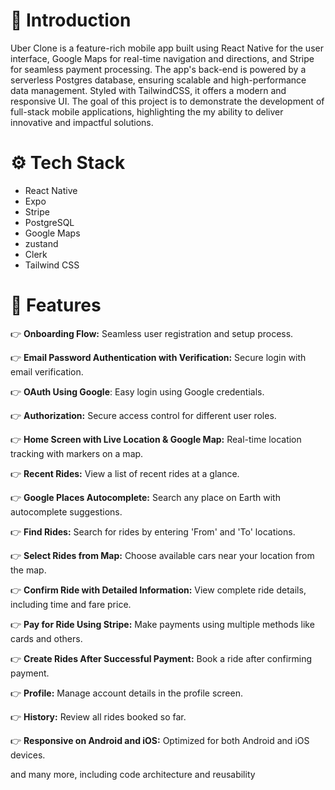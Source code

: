 # 🤖 Introduction
Uber Clone is a feature-rich mobile app built using React Native for the user interface, Google Maps for real-time navigation and directions, and Stripe for seamless payment processing. The app's back-end is powered by a serverless Postgres database, ensuring scalable and high-performance data management. Styled with TailwindCSS, it offers a modern and responsive UI. The goal of this project is to demonstrate the development of full-stack mobile applications, highlighting the my ability to deliver innovative and impactful solutions.

# ⚙️ Tech Stack
- React Native
- Expo
- Stripe
- PostgreSQL
- Google Maps
- zustand
- Clerk
- Tailwind CSS

# 🔋 Features
👉 **Onboarding Flow:** Seamless user registration and setup process.

👉 **Email Password Authentication with Verification:** Secure login with email verification.

👉 **OAuth Using Google**: Easy login using Google credentials.

👉 **Authorization:** Secure access control for different user roles.

👉 **Home Screen with Live Location & Google Map:** Real-time location tracking with markers on a map.

👉 **Recent Rides:** View a list of recent rides at a glance.

👉 **Google Places Autocomplete:** Search any place on Earth with autocomplete suggestions.

👉 **Find Rides:** Search for rides by entering 'From' and 'To' locations.

👉 **Select Rides from Map:** Choose available cars near your location from the map.

👉 **Confirm Ride with Detailed Information:** View complete ride details, including time and fare price.

👉 **Pay for Ride Using Stripe:** Make payments using multiple methods like cards and others.

👉 **Create Rides After Successful Payment:** Book a ride after confirming payment.

👉 **Profile:** Manage account details in the profile screen.

👉 **History:** Review all rides booked so far.

👉 **Responsive on Android and iOS:** Optimized for both Android and iOS devices.

and many more, including code architecture and reusability
